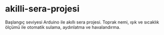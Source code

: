 # akilli-sera-projesi
Başlangıç seviyesi Arduino ile akıllı sera projesi. Toprak nemi, ışık ve sıcaklık ölçümü ile otomatik sulama, aydınlatma ve havalandırma.
